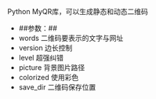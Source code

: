 Python  MyQR库，可以生成静态和动态二维码

*  ##参数：##
*  words 二维码要表示的文字与网址
*  version  边长控制
*  level   超强纠错
*  picture  背景图片路径
*  colorized  使用彩色
*  save_dir  二维码保存位置

